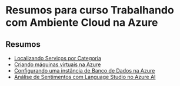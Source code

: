 # Resumos para curso Trabalhando com Ambiente Cloud na Azure

## Resumos
- [Localizando Serviços por Categoria](1-localizando-servicos-categoria/README.md)
- [Criando máquinas virtuais na Azure](2-criando-maquinas-virtuais-azure/README.md)
- [Configurando uma instância de Banco de Dados na Azure](3-banco-dados/README.md)
- [Análise de Sentimentos com Language Studio no Azure AI](4-language-studio/README.md)